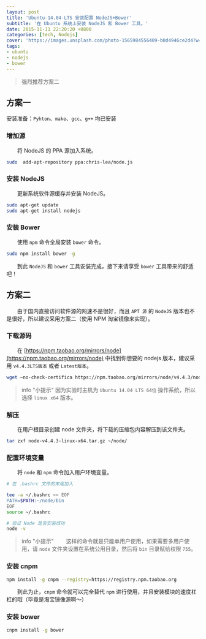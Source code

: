 ```yaml
---
layout: post
title: 'Ubuntu-14.04-LTS 安装配置 NodeJS+Bower'
subtitle: '在 Ubuntu 系统上安装 NodeJS 和 Bower 工具。'
date: 2015-11-11 22:20:20 +0800
categories: [tech, Nodejs]
cover: 'https://images.unsplash.com/photo-1565984556409-b0d4946ce2d4?w=1600&h=900'
tags: 
- ubuntu 
- nodejs 
- bower
---
```


> 强烈推荐方案二

## 方案一

安装准备：`Pyhton`、`make`、`gcc`、`g++` 均已安装

### 增加源

&emsp;&emsp;将 NodeJS 的 PPA 源加入系统。

```bash
sudo  add-apt-repository ppa:chris-lea/node.js
```

### 安装 NodeJS

&emsp;&emsp;更新系统软件源缓存并安装 NodeJS。

```bash
sudo apt-get update
sudo apt-get install nodejs
```

### 安装 Bower

&emsp;&emsp;使用 `npm` 命令全局安装 `bower` 命令。

```bash
sudo npm install bower -g
```

&emsp;&emsp;到此 `NodeJS` 和 `bower` 工具安装完成，接下来请享受 `bower` 工具带来的舒适吧！

## 方案二

&emsp;&emsp;由于国内直接访问软件源的网速不是很好，而且 `APT 源` 的 `NodeJS` 版本也不是很好，所以建议采用方案二（使用 NPM 淘宝镜像来实现）。

### 下载源码

&emsp;&emsp;在 [https://npm.taobao.org/mirrors/node](https://npm.taobao.org/mirrors/node) 中找到你想要的 nodejs 版本，建议采用 `v4.4.3LTS版本` 或者 `Latest版本`。

```bash
wget –no-check-certifica https://npm.taobao.org/mirrors/node/v4.4.3/node-v4.4.3-linux-x64.tar.gz
```

> info "小提示"
> 因为实验时主机为 `Ubuntu 14.04 LTS 64位` 操作系统，所以选择 `linux x64` 版本。

### 解压

&emsp;&emsp;在用户根目录创建 node 文件夹，将下载的压缩包内容解压到该文件夹。

```bash
tar zxf node-v4.4.3-linux-x64.tar.gz ~/node/
```

### 配置环境变量

&emsp;&emsp;将 `node` 和 `npm` 命令加入用户环境变量。

```bash
# 在 .bashrc 文件的末尾加入

tee -a ~/.bashrc << EOF
PATH=$PATH:~/node/bin
EOF
source ~/.bashrc

# 验证 Node 是否安装成功
node -v
```

> info "小提示"
> &emsp;&emsp;这样的命令就是只能单用户使用，如果需要多用户使用，请  `node` 文件夹设置在系统公用目录，然后将 `bin` 目录赋给权限 `755`。

### 安装 cnpm

```bash
npm install -g cnpm --registry=https://registry.npm.taobao.org
```

&emsp;&emsp;到此为止，`cnpm` 命令就可以完全替代 `npm` 进行使用，并且安装模块的速度杠杠的哦（毕竟是淘宝镜像源啊～）

### 安装 bower

```bash
cnpm install -g bower
```
